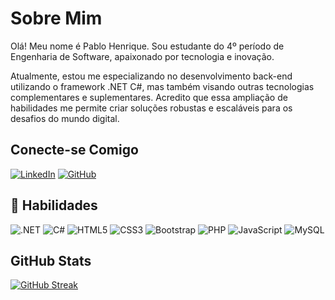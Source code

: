 # Sobre Mim
Olá! Meu nome é Pablo Henrique. Sou estudante do 4º período de Engenharia de Software, apaixonado por tecnologia e inovação.

Atualmente, estou me especializando no desenvolvimento back-end utilizando o framework .NET C#, mas também visando outras tecnologias complementares e suplementares. Acredito que essa ampliação de habilidades me permite criar soluções robustas e escaláveis para os desafios do mundo digital.


## Conecte-se Comigo
[![LinkedIn](https://img.shields.io/badge/LinkedIn-0077B5?style=for-the-badge&logo=linkedin&logoColor=white)](https://www.linkedin.com/in/pablohenriquealves/) [![GitHub](https://img.shields.io/badge/GitHub-100000?style=for-the-badge&logo=github&logoColor=white)](https://github.com/pablohenriquealves)

## 🚀 Habilidades
![.NET](https://img.shields.io/badge/.NET-5C2D91?style=for-the-badge&logo=.net&logoColor=white) ![C#](https://img.shields.io/badge/C%23-239120?style=for-the-badge&logo=c-sharp&logoColor=white) 
![HTML5](https://img.shields.io/badge/HTML5-E34F26?style=for-the-badge&logo=html5&logoColor=white) ![CSS3](https://img.shields.io/badge/CSS3-1572B6?style=for-the-badge&logo=css3&logoColor=white)
![Bootstrap](https://img.shields.io/badge/-boostrap-0D1117?style=for-the-badge&logo=bootstrap&labelColor=0D1117) ![PHP](https://img.shields.io/badge/PHP-777BB4?style=for-the-badge&logo=php&logoColor=white)
![JavaScript](https://img.shields.io/badge/JavaScript-F7DF1E?style=for-the-badge&logo=javascript&logoColor=black) ![MySQL](https://img.shields.io/badge/MySQL-00000F?style=for-the-badge&logo=mysql&logoColor=white)


## GitHub Stats
[![GitHub Streak](https://streak-stats.demolab.com/?user=pablohenriquealves&theme=ocean-gradient&border=30A3DC&dates=FFF)](https://git.io/streak-stats)
